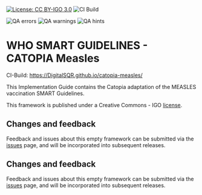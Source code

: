 <!--badges-->
[![License: CC BY-IGO 3.0](https://licensebuttons.net/l/by-nc/3.0/igo/80x15.png)](https://creativecommons.org/licenses/by/3.0/igo)
![CI Build](https://img.shields.io/github/actions/workflow/status/DigitalSQR/smart-catopia-measles/ghbuild.yml)  
   
![QA errors](https://img.shields.io/badge/dynamic/json?url=https%3A%2F%2FDigitalSQR.github.io%2Fsmart-catopia-measles%2Fqa.json&query=%24.errs&logoColor=red&label=QA%20errors&color=yellow)
![QA warnings](https://img.shields.io/badge/dynamic/json?url=https%3A%2F%2FDigitalSQR.github.io%2Fsmart-catopia-measles%2Fqa.json&query=%24.warnings&logoColor=orange&label=QA%20warnings&color=yellow)
![QA hints](https://img.shields.io/badge/dynamic/json?url=https%3A%2F%2FDigitalSQR.github.io%2Fsmart-catopia-measles%2Fqa.json&query=%24.hints&logoColor=yellow&label=QA%20hints&color=yellow)
<!--/badges-->

# WHO SMART GUIDELINES - CATOPIA Measles

CI-Build: https://DigitalSQR.github.io/catopia-measles/

This Implementation Guide contains the Catopia adaptation of the MEASLES vaccination SMART Guidelines.

This framework is published under a Creative Commons - IGO [license](LICENSE.md).

## Changes and feedback

Feedback and issues about this empty framework can be submitted via the [issues](issues) page, and will be incorporated into subsequent releases.


## Changes and feedback

Feedback and issues about this empty framework can be submitted via the [issues](issues) page, and will be incorporated into subsequent releases.

